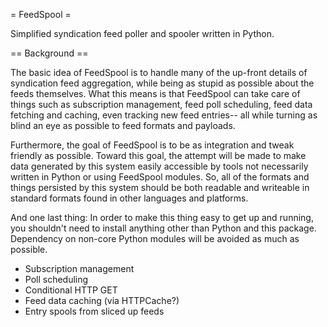 = FeedSpool =

Simplified syndication feed poller and spooler written in Python.

== Background ==

The basic idea of FeedSpool is to handle many of the up-front details of 
syndication feed aggregation, while being as stupid as possible about the
feeds themselves.  What this means is that FeedSpool can take care of things
such as subscription management, feed poll scheduling, feed data fetching 
and caching, even tracking new feed entries-- all while turning as blind an
eye as possible to feed formats and payloads.

Furthermore, the goal of FeedSpool is to be as integration and tweak 
friendly as possible.  Toward this goal, the attempt will be made to make
data generated by this system easily accessible by tools not necessarily
written in Python or using FeedSpool modules.  So, all of the formats and
things persisted by this system should be both readable and writeable in 
standard formats found in other languages and platforms.

And one last thing:  In order to make this thing easy to get up and running,
you shouldn't need to install anything other than Python and this package.
Dependency on non-core Python modules will be avoided as much as possible.

  * Subscription management
  * Poll scheduling
  * Conditional HTTP GET
  * Feed data caching (via HTTPCache?)
  * Entry spools from sliced up feeds

